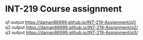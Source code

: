 # INT-219 Course assignment

q1 output https://daman86999.github.io/INT-219-Assignment/q1/ \
q2 output https://daman86999.github.io/INT-219-Assignment/q2/ \
q3 output https://daman86999.github.io/INT-219-Assignment/q3/ 

